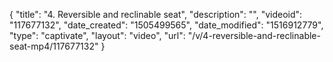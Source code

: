 {
    "title": "4. Reversible and reclinable seat",
    "description": "",
    "videoid": "117677132",
    "date_created": "1505499565",
    "date_modified": "1516912779",
    "type": "captivate",
    "layout": "video",
    "url": "\/v\/4-reversible-and-reclinable-seat-mp4\/117677132"
}